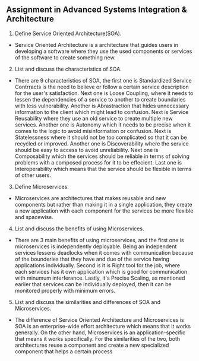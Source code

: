 ## Assignment in Advanced Systems Integration & Architecture
1. Define Service Oriented Architecture(SOA).

- Service Oriented Architecture is a architecture that guides users in developing a software where they use the used components 
or services of the software to create something new.

2. List and discuss the characteristics of SOA.

- There are 9 characteristics of SOA, the first one is Standardized Service Contrracts is the need to believe or follow a certain service description for the user's satisfaction.
Next one is Loose Coupling, where it needs to lessen the dependencies of a service to another to create boundaries with less vulnerability. 
Another is Abrastraction that hides unnecessary information to the client which might lead to confusion. 
Next is Service Reusability where they use an old service to create multiple new services. 
Another one is Autonomy which it needs to be precise when it comes to the logic to avoid misinformation or confusion. 
Next is Statelessness where it should not be too complicated so that it can be recycled or improved. 
Another one is Discoverability where the service should be easy to access to avoid unreliability. 
Next one is Composability which the services should be reliable in terms of solving problems with a composed process for it to be effecient. 
Last one is Interoperability which means that the service should be flexible in terms of other users.

3. Define Microservices.
- Microservices are architectures that makes reusable and new components but rather than making it in a single
application, they create a new application with each component for the services be more flexible and spacewise.

4. List and discuss the benefits of using Microservices.

- There are 3 main benefits of using microservices, and the first one is microservices is independently deployable.
Being an independent services lessens deadlocks when it comes with communication because of the bounderies that they have and due of the service having applications individually.
Second is it is Right tool for the job, where each services has it own application which is good for communication with minumum interferance. 
Lastly, it's Precise Scaling, as mentioned earlier that services can be individually deployed, then it can be monitored properly with minimum errors.


5. List and discuss the similarities and differences of SOA and Microservices.

- The difference of Service Oriented Architecture and Microservices is SOA is an enterprise-wide effort architecture
which means that it works generally. On the other hand, Microservices is an application-specific that means it works
specifically.
For the similarities of the two, both architectures reuse a component and create a new specialized component that helps
a certain process
